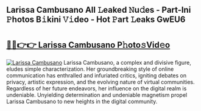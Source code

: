 ## Larissa Cambusano All 𝙻eaked 𝙽u𝚍es - Part-Ini 𝙿hotos B𝚒kini 𝚅𝚒deo - Hot 𝙿art 𝙻eaks GwEU6

# <h2><a href="http://ld4rer.urlbe.top/?page=Larissa+Cambusano">🔗🔗👉👉 Larissa Cambusano P𝚑oto𝚜Vid𝚎o</a></h2>

[![Larissa Cambusano](https://i.imgur.com/eBuTRDB.gif)](http://ld4rer.urlbe.top/?page=Larissa+Cambusano)
Larissa Cambusano, a complex and divisive figure, eludes simple characterization. Her groundbreaking style of online communication has enthralled and infuriated critics, igniting debates on privacy, artistic expression, and the evolving nature of virtual communities. Regardless of her future endeavors, her influence on the digital realm is undeniable. Unyielding determination and undeniable magnetism propel Larissa Cambusano to new heights in the digital community.
